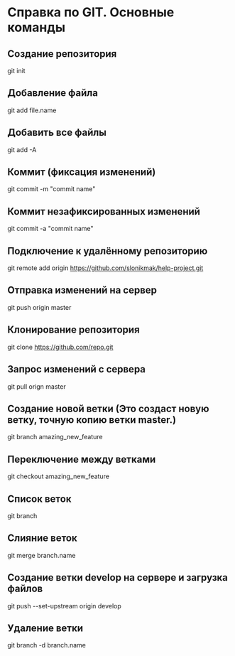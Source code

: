 # Справка по GIT. Основные команды

## Создание репозитория

git init

## Добавление файла

git add file.name

## Добавить все файлы

git add -A

## Коммит (фиксация изменений)

git commit -m "commit name"

## Коммит незафиксированных изменений

git commit -a "commit name"

## Подключение к удалённому репозиторию

git remote add origin https://github.com/slonikmak/help-project.git

## Отправка изменений на сервер

git push origin master

## Клонирование репозитория

git clone https://github.com/repo.git

## Запрос изменений с сервера

git pull orign master

## Создание новой ветки (Это создаст новую ветку, точную копию ветки master.)

git branch amazing_new_feature

## Переключение между ветками

git checkout amazing_new_feature

## Список веток

git branch

## Слияние веток

git merge branch.name

## Создание ветки develop на сервере и загрузка файлов

git push --set-upstream origin develop

## Удаление ветки

git branch -d branch.name